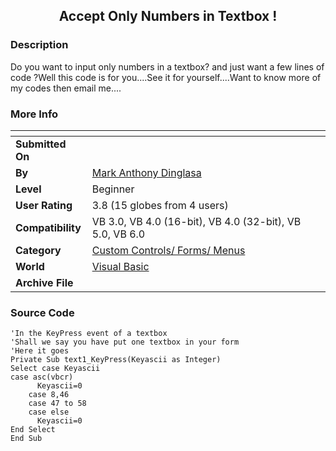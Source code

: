 ﻿<div align="center">

## Accept Only Numbers in Textbox \!


</div>

### Description

Do you want to input only numbers in a textbox? and just want a few lines of code ?Well this code is for you....See it for yourself....Want to know more of my codes then email me....
 
### More Info
 


<span>             |<span>
---                |---
**Submitted On**   |
**By**             |[Mark Anthony Dinglasa](https://github.com/Planet-Source-Code/PSCIndex/blob/master/ByAuthor/mark-anthony-dinglasa.md)
**Level**          |Beginner
**User Rating**    |3.8 (15 globes from 4 users)
**Compatibility**  |VB 3\.0, VB 4\.0 \(16\-bit\), VB 4\.0 \(32\-bit\), VB 5\.0, VB 6\.0
**Category**       |[Custom Controls/ Forms/  Menus](https://github.com/Planet-Source-Code/PSCIndex/blob/master/ByCategory/custom-controls-forms-menus__1-4.md)
**World**          |[Visual Basic](https://github.com/Planet-Source-Code/PSCIndex/blob/master/ByWorld/visual-basic.md)
**Archive File**   |[](https://github.com/Planet-Source-Code/mark-anthony-dinglasa-accept-only-numbers-in-textbox__1-51262/archive/master.zip)





### Source Code

```
'In the KeyPress event of a textbox
'Shall we say you have put one textbox in your form
'Here it goes
Private Sub text1_KeyPress(Keyascii as Integer)
Select case Keyascii
case asc(vbcr)
      Keyascii=0
    case 8,46
    case 47 to 58
    case else
      Keyascii=0
End Select
End Sub
```


